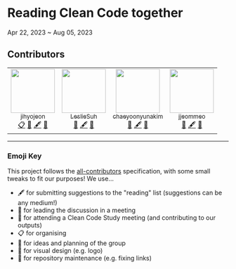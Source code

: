 # Reading Clean Code together

Apr 22, 2023 ~ Aug 05, 2023


## Contributors
<!-- ALL-CONTRIBUTORS-LIST:START - Do not remove or modify this section -->
<!-- prettier-ignore-start -->
<!-- markdownlint-disable -->
<table>
	<tbody>
		<tr>
			<td align="center"><font color="#333333">
			<a href="https://github.com/jihyojeon"><img alt="" src="https://avatars.githubusercontent.com/u/32332164?v=4" width="100px;" />
			<br />
			<sub>jihyojeon</sub></a>
			<br />
			<a href="#eventOrganizing-jihyojeon" title="Event Organizing">📋</a>
			<a href="#ideas-jihyojeon" title="Ideas, Planning, &amp; Feedback">🤔</a>
			<a href="#content-jihyojeon" title="Content">🖋</a>
			<a href="#question-jihyojeon" title="Leading Discussion">💬</a>
			</font></td>
			<td align="center"><font color="#333333">
			<a href="https://github.com/LeslieSuh"><img alt="" src="https://avatars.githubusercontent.com/u/93383909?v=4" width="100px;" />
			<br />
			<sub>LeslieSuh</sub></a>
			<br />
			<a href="#ideas-LeslieSuh" title="Ideas, Planning, &amp; Feedback">🤔</a>
			<a href="#content-LeslieSuh" title="Content">🖋</a>
			<a href="#question-LeslieSuh" title="Leading Discussion">💬</a>
			<td align="center"><font color="#333333">
			<a href="https://github.com/chaeyoonyunakim"><img alt="" src="https://avatars.githubusercontent.com/u/71925297?v=4" width="100px;" />
			<br />
			<sub>chaeyoonyunakim</sub></a>
			<br />
			<a href="#ideas-chaeyoonyunakim" style="text-align: -webkit-center;" title="Ideas, Planning, &amp; Feedback">🤔</a>
			<a href="#content-chaeyoonyunakim" title="Content">🖋</a>
			<a href="#question-chaeyoonyunakim" title="Leading Discussion">💬</a>
			</font></td>
			<td align="center"><font color="#333333">
			<a href="https://github.com/jjeommeo"><img alt="" src="https://avatars.githubusercontent.com/u/38942020?v=4" width="100px;" />
			<br />
			<sub>jjeommeo</sub></a>
			<br />
			<a href="#ideas-jjeommeo" style="text-align: -webkit-center;" title="Ideas, Planning, &amp; Feedback">🤔</a>
			<a href="#content-jjeommeo" title="Content">🖋</a>
			<a href="#question-jjeommeo" title="Leading Discussion">💬</a>
		</tr>
	</tbody>
</table>


<!-- markdownlint-restore -->
<!-- prettier-ignore-end -->

<!-- ALL-CONTRIBUTORS-LIST:END -->

---

### Emoji Key

This project follows the [all-contributors](https://github.com/all-contributors/all-contributors) specification, with some small tweaks to fit our purposes!  We use...  

+ 🖋  for submitting suggestions to the "reading" list (suggestions can be any medium!)
+ 💬  for leading the discussion in a meeting  
+ 📝  for attending a Clean Code Study meeting (and contributing to our outputs)
+ 📋  for organising  
+ 🤔  for ideas and planning of the group
+ 🎨  for visual design (e.g. logo)
+ 🚧  for repository maintenance (e.g. fixing links)

